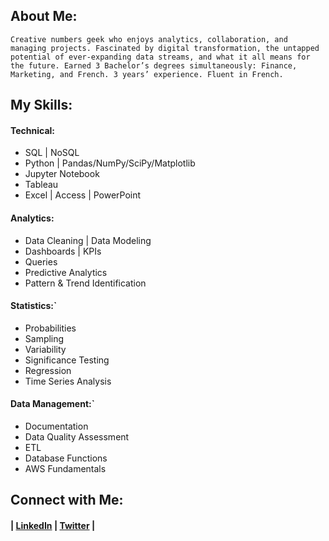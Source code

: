 ## About Me:

`Creative numbers geek who enjoys analytics, collaboration, and managing projects. Fascinated by digital transformation, the untapped potential of ever-expanding data streams, and what it all means for the future. Earned 3 Bachelor’s degrees simultaneously: Finance, Marketing, and French. 3 years’ experience. Fluent in French.`



## My Skills: 

#### Technical: 
- SQL | NoSQL
- Python | Pandas/NumPy/SciPy/Matplotlib
- Jupyter Notebook
- Tableau
- Excel | Access | PowerPoint
  
#### Analytics: 
- Data Cleaning | Data Modeling 
- Dashboards | KPIs 
- Queries
- Predictive Analytics
- Pattern & Trend Identification

#### Statistics:` 
- Probabilities
- Sampling
- Variability
- Significance Testing
- Regression
- Time Series Analysis

#### Data Management:` 
- Documentation
- Data Quality Assessment
- ETL
- Database Functions
- AWS Fundamentals

## Connect with Me:

#### | [LinkedIn](https://www.linkedin.com/in/jonathanmatsen/) | [Twitter](https://twitter.com/jonathanmatsen) | 



